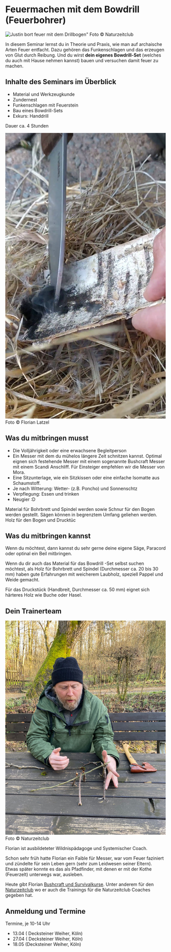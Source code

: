 # Feuermachen mit dem Bowdrill (Feuerbohrer)

![Justin bort feuer mit dem Drillbogen"](/images/justin-bowdrill-action.jpg)
Foto © Naturzeitclub

In diesem Seminar lernst du in Theorie und Praxis, 
wie man auf archaische Arten Feuer entfacht. 
Dazu gehören das Funkenschlagen und das erzeugen von Glut durch Reibung.
Und du wirst **dein eigenes Bowdrill-Set** (welches du auch mit Hause nehmen kannst) bauen 
und versuchen damit feuer zu machen.

## Inhalte des Seminars im Überblick

- Material und Werkzeugkunde
- Zundernest
- Funkenschlagen mit Feuerstein
- Bau eines Bowdrill-Sets
- Exkurs: Handdrill

Dauer ca. 4 Stunden  

![Übertragung der erzeugten Glut in das Glutnest](
/images/bowdrill-glut-uebertragung-glutnest.png "Übertragung der erzeugten Glut in das Glutnest")
Foto © Florian Latzel

## Was du mitbringen musst

- Die Volljährigkeit oder eine erwachsene Begleitperson
- Ein Messer mit dem du mühelos längere Zeit schnitzen kannst. 
Optimal eignen sich festehende Messer mit einem sogenannte Bushcraft Messer 
mit einem Scandi Anschliff. Für Einsteiger empfehlen wir die Messer von Mora.
- Eine Sitzunterlage, wie ein Sitzkissen oder eine einfache Isomatte aus Schaumstoff.
- Je nach Witterung: Wetter- (z.B. Poncho) und Sonnenschtz 
- Verpflegung: Essen und trinken
- Neugier :D

Material für Bohrbrett und Spindel werden sowie Schnur für den Bogen werden gestellt. 
Sägen können in begrenztem Umfang geliehen werden.
Holz für den Bogen und Drucktüc 

## Was du mitbringen kannst

Wenn du möchtest, dann kannst du sehr gerne deine eigene Säge, Paracord
oder optinal ein Beil mitbringen.

Wenn du dir auch das Material für das Bowdrill -Set selbst suchen möchtest,
als Holz für Bohrbrett und Spindel (Durchmesser ca. 20 bis 30 mm) haben gute Erfahrungen mit weicherem Laubholz, 
speziell Pappel und Weide gemacht.

Für das Druckstück (Handbreit, Durchmesser ca. 50 mm) eignet sich härteres Holz wie Buche oder Hasel.

## Dein Trainerteam

![Florian baut das Modell einer Debris Hut](/images/florian-latzel-modell-debris-hut.jpg)
Foto © Naturzeitclub

Florian ist ausbildeteter Wildnispädagoge und Systemischer Coach.

Schon sehr früh hatte Florian ein Faible für Messer, war vom Feuer faziniert 
und zündelte für sein Leben gern (sehr zum Leidwesen seiner Eltern). 
Etwas später konnte es das als Pfadfinder, mit denen er mit der Kothe (Feuerzelt) unterwegs war, ausleben.

Heute gibt Florian [Bushcraft und Survivalkurse](https://florian.latzel.io/wildnistraining.html). 
Unter anderem für den [Naturzeitclub](
https://naturzeit.club/) wo er auch die Trainings für die Naturzeitclub Coaches gegeben hat.

## Anmeldung und Termine

Termine, je 10-14 Uhr

- 13.04 ( Decksteiner Weiher, Köln)
- 27.04 ( Decksteiner Weiher, Köln)
- 18.05  (Decksteiner Weiher, Köln)
